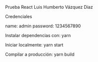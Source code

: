 Prueba React Luis Humberto Vázquez Díaz

Credenciales

name: admin
password: 1234567890


Instalar dependencias con: yarn

Iniciar localmente: yarn start

Compilar a producción: yarn build